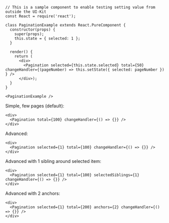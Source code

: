     // This is a sample component to enable testing setting value from outside the UI-Kit
    const React = require('react');

    class PaginationExample extends React.PureComponent {
      constructor(props) {
        super(props);
        this.state = { selected: 1 };
      }

      render() {
        return (
          <div>
            <Pagination selected={this.state.selected} total={50} changeHandler={(pageNumber) => this.setState({ selected: pageNumber }) } />
          </div>);
      }
    }

    <PaginationExample />

Simple, few pages (default):

    <div>
      <Pagination total={100} changeHandler={() => {}} />
    </div>

Advanced:

    <div>
      <Pagination selected={1} total={100} changeHandler={() => {}} />
    </div>

Advanced with 1 sibling around selected item:

    <div>
      <Pagination selected={1} total={100} selectedSiblings={1} changeHandler={() => {}} />
    </div>

Advanced with 2 anchors:

    <div>
      <Pagination selected={1} total={200} anchors={2} changeHandler={() => {}} />
    </div>
